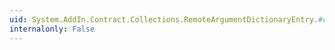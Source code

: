 ```yaml
---
uid: System.AddIn.Contract.Collections.RemoteArgumentDictionaryEntry.#ctor(System.AddIn.Contract.RemoteArgument,System.AddIn.Contract.RemoteArgument)
internalonly: False
---
```

